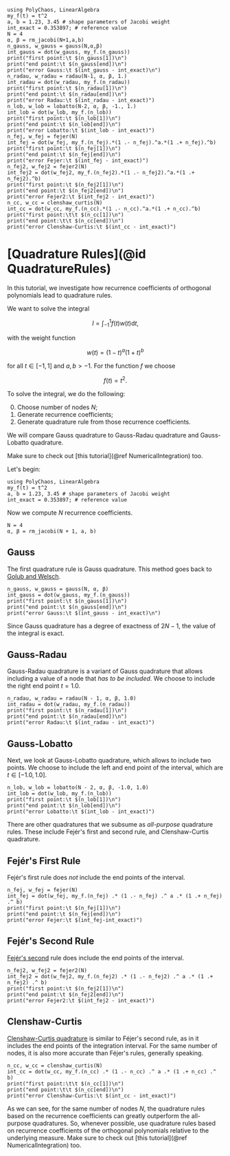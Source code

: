 ```@setup mysetup
using PolyChaos, LinearAlgebra
my_f(t) = t^2
a, b = 1.23, 3.45 # shape parameters of Jacobi weight
int_exact = 0.353897; # reference value 
N = 4
α, β = rm_jacobi(N+1,a,b)
n_gauss, w_gauss = gauss(N,α,β)
int_gauss = dot(w_gauss, my_f.(n_gauss))
print("first point:\t $(n_gauss[1])\n")
print("end point:\t $(n_gauss[end])\n")
print("error Gauss:\t $(int_gauss - int_exact)\n")
n_radau, w_radau = radau(N-1, α, β, 1.)
int_radau = dot(w_radau, my_f.(n_radau))
print("first point:\t $(n_radau[1])\n")
print("end point:\t $(n_radau[end])\n")
print("error Radau:\t $(int_radau - int_exact)")
n_lob, w_lob = lobatto(N-2, α, β, -1., 1.)
int_lob = dot(w_lob, my_f.(n_lob))
print("first point:\t $(n_lob[1])\n")
print("end point:\t $(n_lob[end])\n")
print("error Lobatto:\t $(int_lob - int_exact)")
n_fej, w_fej = fejer(N)
int_fej = dot(w_fej, my_f.(n_fej).*(1 .- n_fej).^a.*(1 .+ n_fej).^b)
print("first point:\t $(n_fej[1])\n")
print("end point:\t $(n_fej[end])\n")
print("error Fejer:\t $(int_fej - int_exact)")
n_fej2, w_fej2 = fejer2(N)
int_fej2 = dot(w_fej2, my_f.(n_fej2).*(1 .- n_fej2).^a.*(1 .+ n_fej2).^b)
print("first point:\t $(n_fej2[1])\n")
print("end point:\t $(n_fej2[end])\n")
print("error Fejer2:\t $(int_fej2 - int_exact)")
n_cc, w_cc = clenshaw_curtis(N)
int_cc = dot(w_cc, my_f.(n_cc).*(1 .- n_cc).^a.*(1 .+ n_cc).^b)
print("first point:\t\t $(n_cc[1])\n")
print("end point:\t\t $(n_cc[end])\n")
print("error Clenshaw-Curtis:\t $(int_cc - int_exact)")
```

# [Quadrature Rules](@id QuadratureRules)

In this tutorial, we investigate how recurrence coefficients of orthogonal polynomials lead to quadrature rules.

We want to solve the integral

```math
I = \int_{-1}^{1} f(t) w(t) \mathrm{d} t,
```

with the weight function

```math
w(t) = (1-t)^a (1+t)^b
```

for all $t \in [-1, 1]$ and $a, b > -1$.
For the function $f$ we choose

```math
f(t) = t^2.
```

To solve the integral, we do the following:

 0. Choose number of nodes $N$;
 1. Generate recurrence coefficients;
 2. Generate quadrature rule from those recurrence coefficients.

We will compare Gauss quadrature to Gauss-Radau quadrature and Gauss-Lobatto quadrature.

Make sure to check out [this tutorial](@ref NumericalIntegration) too.

Let's begin:

```@example mysetup
using PolyChaos, LinearAlgebra
my_f(t) = t^2
a, b = 1.23, 3.45 # shape parameters of Jacobi weight
int_exact = 0.353897; # reference value 
```

Now we compute $N$ recurrence coefficients.

```@example mysetup
N = 4
α, β = rm_jacobi(N + 1, a, b)
```

## Gauss

The first quadrature rule is Gauss quadrature.
This method goes back to [Golub and Welsch](https://en.wikipedia.org/wiki/Gaussian_quadrature#The_Golub-Welsch_algorithm).

```@example mysetup
n_gauss, w_gauss = gauss(N, α, β)
int_gauss = dot(w_gauss, my_f.(n_gauss))
print("first point:\t $(n_gauss[1])\n")
print("end point:\t $(n_gauss[end])\n")
print("error Gauss:\t $(int_gauss - int_exact)\n")
```

Since Gauss quadrature has a degree of exactness of $2N-1$, the value of the integral is exact.

## Gauss-Radau

Gauss-Radau quadrature is a variant of Gauss quadrature that allows including a value of a node that *has to be included*.
We choose to include the right end point $t = 1.0$.

```@example mysetup
n_radau, w_radau = radau(N - 1, α, β, 1.0)
int_radau = dot(w_radau, my_f.(n_radau))
print("first point:\t $(n_radau[1])\n")
print("end point:\t $(n_radau[end])\n")
print("error Radau:\t $(int_radau - int_exact)")
```

## Gauss-Lobatto

Next, we look at Gauss-Lobatto quadrature, which allows to include two points.
We choose to include the left and end point of the interval, which are $t \in [-1.0, 1.0]$.

```@example mysetup
n_lob, w_lob = lobatto(N - 2, α, β, -1.0, 1.0)
int_lob = dot(w_lob, my_f.(n_lob))
print("first point:\t $(n_lob[1])\n")
print("end point:\t $(n_lob[end])\n")
print("error Lobatto:\t $(int_lob - int_exact)")
```

There are other quadratures that we subsume as *all-purpose* quadrature rules.
These include Fejér's first and second rule, and Clenshaw-Curtis quadrature.

## Fejér's First Rule

Fejér's first rule does *not* include the end points of the interval.

```@example mysetup
n_fej, w_fej = fejer(N)
int_fej = dot(w_fej, my_f.(n_fej) .* (1 .- n_fej) .^ a .* (1 .+ n_fej) .^ b)
print("first point:\t $(n_fej[1])\n")
print("end point:\t $(n_fej[end])\n")
print("error Fejer:\t $(int_fej-int_exact)")
```

## Fejér's Second Rule

[Fejér's second](https://en.wikipedia.org/wiki/Clenshaw%E2%80%93Curtis_quadrature) rule does include the end points of the interval.

```@example mysetup
n_fej2, w_fej2 = fejer2(N)
int_fej2 = dot(w_fej2, my_f.(n_fej2) .* (1 .- n_fej2) .^ a .* (1 .+ n_fej2) .^ b)
print("first point:\t $(n_fej2[1])\n")
print("end point:\t $(n_fej2[end])\n")
print("error Fejer2:\t $(int_fej2 - int_exact)")
```

## Clenshaw-Curtis

[Clenshaw-Curtis quadrature](https://en.wikipedia.org/wiki/Clenshaw%E2%80%93Curtis_quadrature) is similar to Féjer's second rule, as in it includes the end points of the integration interval. For the same number of nodes, it is also more accurate than Féjer's rules, generally speaking.

```@example mysetup
n_cc, w_cc = clenshaw_curtis(N)
int_cc = dot(w_cc, my_f.(n_cc) .* (1 .- n_cc) .^ a .* (1 .+ n_cc) .^ b)
print("first point:\t\t $(n_cc[1])\n")
print("end point:\t\t $(n_cc[end])\n")
print("error Clenshaw-Curtis:\t $(int_cc - int_exact)")
```

As we can see, for the same number of nodes $N$, the quadrature rules based on the recurrence coefficients can greatly outperform the all-purpose quadratures.
So, whenever possible, use quadrature rules based on recurrence coefficients of the orthogonal polynomials relative to the underlying measure.
Make sure to check out [this tutorial](@ref NumericalIntegration) too.
